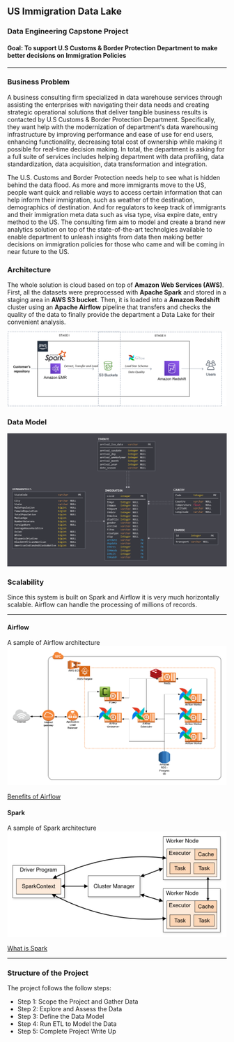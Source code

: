 ## US Immigration Data Lake

### Data Engineering Capstone Project

#### Goal: To support U.S Customs & Border Protection Department to make better decisions on Immigration Policies

***

### Business Problem

A business consulting firm specialized in data warehouse services through assisting the enterprises with navigating their data needs and creating strategic operational solutions that deliver tangible business results is contacted by U.S Customs & Border Protection Department. Specifically, they want help with the modernization of department's data warehousing infrastructure by improving performance and ease of use for end users, enhancing functionality, decreasing total cost of ownership while making it possible for real-time decision making. In total, the department is asking for a full suite of services includes helping department with data profiling, data standardization, data acquisition, data transformation and integration. 

The U.S. Customs and Border Protection needs help to see what is hidden behind the data flood. As more and more immigrants move to the US, people want quick and reliable ways to access certain information that can help inform their immigration, such as weather of the destination, demographics of destination. And for regulators to keep track of immigrants and their immigration meta data such as visa type, visa expire date, entry method to the US. The consulting firm aim to model and create a brand new analytics solution on top of the state-of-the-art technolgies available to enable department to unleash insights from data then making better decisions on immigration policies for those who came and will be coming in near future to the US.

### Architecture

The whole solution is cloud based on top of **Amazon Web Services (AWS)**. First, all the datasets were preprocessed with **Apache Spark** and stored in a staging area in **AWS S3 bucket**. Then, it is loaded into a **Amazon Redshift** cluster using an **Apache Airflow** pipeline that transfers and checks the quality of the data to finally provide the department a Data Lake for their convenient analysis.

![Architecture](images/architecture.png)

### Data Model

![Data Model](images/data_model.png)

### Scalability

Since this system is built on Spark and Airflow it is very much horizontally scalable. Airflow can handle the processing of millions of records.

***

#### Airflow

A sample of Airflow architecture
![Airflow Architecture](images/airflow.png)

[Benefits of Airflow](https://www.xenonstack.com/insights/apache-airflow/)

#### Spark

A sample of Spark architecture
![Spark Architecture](images/spark_cluster.png)

[What is Spark](https://databricks.com/spark/about)

***

### Structure of the Project

The project follows the follow steps:
* Step 1: Scope the Project and Gather Data
* Step 2: Explore and Assess the Data
* Step 3: Define the Data Model
* Step 4: Run ETL to Model the Data
* Step 5: Complete Project Write Up